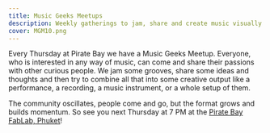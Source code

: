```yaml
---
title: Music Geeks Meetups
description: Weekly gatherings to jam, share and create music visually
cover: MGM10.png
---
```




Every Thursday at Pirate Bay we have a Music Geeks Meetup. Everyone, who is interested in any way of music, can come and share their passions with other curious people. We jam some grooves, share some ideas and thoughts and then try to combine all that into some creative output like a performance, a recording, a music instrument, or a whole setup of them.

The community oscillates, people come and go, but the format grows and builds momentum. So see you next Thursday at 7 PM at the [Pirate Bay FabLab, Phuket](https://chromatone.center/academy/centers/phuket/)!

<event-list />
